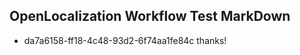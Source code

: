 ## OpenLocalization Workflow Test MarkDown
* da7a6158-ff18-4c48-93d2-6f74aa1fe84c 
thanks!<!--HONumber=Mar16_HO4-->
